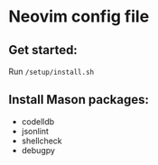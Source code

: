 # Neovim config file

## Get started:
Run `/setup/install.sh`

## Install Mason packages:
* codelldb
* jsonlint
* shellcheck
* debugpy

